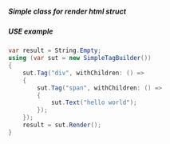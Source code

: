 ##### Simple class for render html struct

##### USE example
```csharp
var result = String.Empty;
using (var sut = new SimpleTagBuilder())
{
	sut.Tag("div", withChildren: () => 
	{
		sut.Tag("span", withChildren: () =>
		{
			sut.Text("hello world");
		});
	});
	result = sut.Render();
}
```